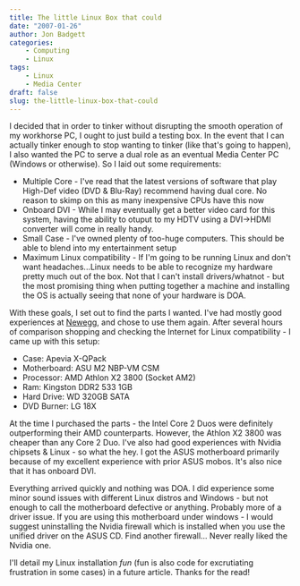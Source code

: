 ```yaml
---
title: The little Linux Box that could
date: "2007-01-26"
author: Jon Badgett
categories:
    - Computing
    - Linux
tags:
    - Linux
    - Media Center
draft: false
slug: the-little-linux-box-that-could
---
```


I decided that in order to tinker without disrupting the smooth operation of my
workhorse PC, I ought to just build a testing box. In the event that I can
actually tinker enough to stop wanting to tinker (like that's going to happen),
I also wanted the PC to serve a dual role as an eventual Media Center PC
(Windows or otherwise). So I laid out some requirements:

-   Multiple Core - I've read that the latest versions of software that play High-Def video
    (DVD & Blu-Ray) recommend having dual core. No reason to skimp on this as many
    inexpensive CPUs have this now
-   Onboard DVI - While I may eventually get a better video card for this system, having the ability to otuput to my HDTV
    using a DVI->HDMI converter will come in really handy.
-   Small Case - I've owned plenty of too-huge computers. This should be able to blend into my entertainment
    setup
-   Maximum Linux compatibility - If I'm going to be running Linux
    and don't want headaches...Linux needs to be able to recognize my hardware
    pretty much out of the box. Not that I can't install drivers/whatnot - but the
    most promising thing when putting together a machine and installing the OS is
    actually seeing that none of your hardware is DOA.

With these goals, I set out to find the parts I wanted. I've had mostly good experiences at
[Newegg](http://www.newegg.com/), and chose to use them again. After several hours of comparison shopping and
checking the Internet for Linux compatibility - I came up with this setup:

-   Case: Apevia X-QPack
-   Motherboard: ASU M2 NBP-VM CSM
-   Processor: AMD Athlon X2 3800 (Socket AM2)
-   Ram: Kingston DDR2 533 1GB
-   Hard Drive: WD 320GB SATA
-   DVD Burner: LG 18X

At the time I purchased the parts - the Intel Core 2 Duos were definitely outperforming their AMD
counterparts. However, the Athlon X2 3800 was cheaper than any Core 2 Duo. I've also had good experiences with
Nvidia chipsets & Linux - so what the hey. I got the ASUS motherboard primarily because of
my excellent experience with prior ASUS mobos. It's also nice that it has onboard DVI.

Everything arrived quickly and nothing was DOA. I did experience some minor sound issues with different
Linux distros and Windows - but not enough to call the motherboard defective or anything.
Probably more of a driver issue. If you are using this motherboard under
windows - I would suggest uninstalling the Nvidia firewall which is installed
when you use the unified driver on the ASUS CD. Find another firewall... Never
really liked the Nvidia one.

I'll detail my Linux installation _fun_ (fun is also code for excrutiating
frustration in some cases) in a future article. Thanks for the read!
